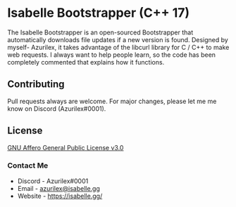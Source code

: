 # Isabelle Bootstrapper (C++ 17)

The Isabelle Bootstrapper is an open-sourced Bootstrapper that automatically downloads file updates if a new version is found. Designed by myself- Azurilex, it takes advantage of the libcurl library for C / C++ to make web requests. I always want to help people learn, so the code has been completely commented that explains how it functions.

## Contributing
Pull requests always are welcome. For major changes, please let me me know on Discord (Azurilex#0001).

## License
[GNU Affero General Public License v3.0](https://choosealicense.com/licenses/agpl-3.0/)

### Contact Me
- Discord - Azurilex#0001
- Email - azurilex@isabelle.gg
- Website - https://isabelle.gg/
